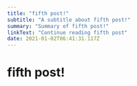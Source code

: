 ```yaml
---
title: "fifth post!"
subtitle: "A subtitle about fifth post!"
summary: "Summary of fifth post!"
linkText: "Continue reading fifth post"
date: 2021-01-02T06:41:31.117Z
---
```


# fifth post!

